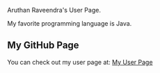 Aruthan Raveendra's User Page.

My favorite programming language is Java.

## My GitHub Page

You can check out my user page at: [My User Page]([https://AruthanR.github.io/About-Me/](https://aruthanr.github.io/About-Me/))
